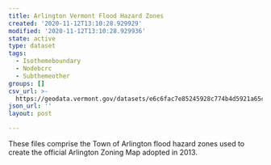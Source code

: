 ```yaml
---
title: Arlington Vermont Flood Hazard Zones
created: '2020-11-12T13:10:28.929929'
modified: '2020-11-12T13:10:28.929936'
state: active
type: dataset
tags:
  - Isothemeboundary
  - Nodebcrc
  - Subthemeother
groups: []
csv_url: >-
  https://geodata.vermont.gov/datasets/e6c6fac7e85245928c774b4d5921a65c_0.csv?outSR=%7B%22latestWkid%22%3A3857%2C%22wkid%22%3A102100%7D
json_url: ''
layout: post

---
```

These files comprise the Town of Arlington flood hazard zones used to create the official Arlington Zoning Map adopted in 2013.
